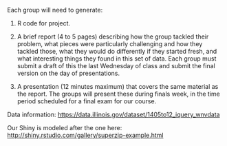 Each group will need to generate:

1. R code for project.

2. A brief report (4 to 5 pages) describing how the group tackled their
problem, what pieces were particularly challenging and how they
tackled those, what they would do differently if they started fresh,
and what interesting things they found in this set of data. Each group
must submit a draft of this the last Wednesday of class and submit
the final version on the day of presentations.

3. A presentation (12 minutes maximum) that covers the same material
as the report. The groups will present these during finals week, in the
time period scheduled for a final exam for our course.

Data information:
https://data.illinois.gov/dataset/1405to12_iquery_wnvdata

Our Shiny is modeled after the one here:
http://shiny.rstudio.com/gallery/superzip-example.html

